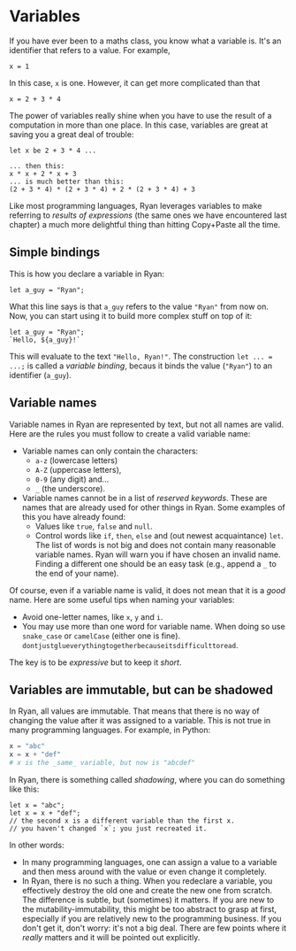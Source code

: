 # Variables

If you have ever been to a maths class, you know what a variable is. It's an identifier that refers to a value. For example,
```
x = 1
```
In this case, `x` is one. However, it can get more complicated than that
```
x = 2 + 3 * 4
```
The power of variables really shine when you have to use the result of a computation in more than one place. In this case, variables are great at saving you a great deal of trouble:
```
let x be 2 + 3 * 4 ...

... then this:
x * x + 2 * x + 3
... is much better than this:
(2 + 3 * 4) * (2 + 3 * 4) + 2 * (2 + 3 * 4) + 3
```

Like most programming languages, Ryan leverages variables to make referring to _results of expressions_ (the same ones we have encountered last chapter) a much more delightful thing than hitting Copy+Paste all the time.

## Simple bindings

This is how you declare a variable in Ryan:
```ryan
let a_guy = "Ryan";
```
What this line says is that `a_guy` refers to the value `"Ryan"` from now on. Now, you can start using it to build more complex stuff on top of it:
```ryan
let a_guy = "Ryan";
`Hello, ${a_guy}!`
```
This will evaluate to the text `"Hello, Ryan!"`. The construction `let ... = ...;` is called a _variable binding_, becaus it binds the value (`"Ryan"`) to an identifier (`a_guy`).

## Variable names

Variable names in Ryan are represented by text, but not all names are valid. Here are the rules you must follow to create a valid variable name:

* Variable names can only contain the characters:
    * `a-z` (lowercase letters)
    * `A-Z` (uppercase letters),
    * `0-9` (any digit) and...
    * `_` (the underscore). 
* Variable names cannot be in a list of _reserved keywords_. These are names that are already used for other things in Ryan. Some examples of this you have already found:
    * Values like `true`, `false` and `null`.
    * Control words like `if`, `then`, `else` and (out newest acquaintance) `let`.
The list of words is not big and does not contain many reasonable variable names. Ryan will warn you if have chosen an invalid name. Finding a different one should be an easy task (e.g., append a `_` to the end of your name).

Of course, even if a variable name is valid, it does not mean that it is a _good_ name. Here are some useful tips when naming your variables:

* Avoid one-letter names, like `x`, `y` and `i`.
* You may use more than one word for variable name. When doing so use `snake_case` or `camelCase` (either one is fine). `dontjustglueverythingtogetherbecauseitsdifficulttoread`.

The key is to be _expressive_ but to keep it _short_.

## Variables are immutable, but can be shadowed

In Ryan, all values are immutable. That means that there is no way of changing the value after it was assigned to a variable. This is not true in many programming languages. For example, in Python:
```python
x = "abc"
x = x + "def"
# x is the _same_ variable, but now is "abcdef"
```
In Ryan, there is something called _shadowing_, where you can do something like this:
```ryan
let x = "abc";
let x = x + "def";
// the second x is a different variable than the first x.
// you haven't changed `x`; you just recreated it.
```
In other words:
* In many programming languages, one can assign a value to a variable and then mess around with the value or even change it completely.
* In Ryan, there is no such a thing. When you redeclare a variable, you effectively destroy the old one and create the new one from scratch.
The difference is subtle, but (sometimes) it matters. If you are new to the mutability-immutability, this might be too abstract to grasp at first, especially if you are relatively new to the programming business. If you don't get it, don't worry: it's not a big deal. There are few points where it _really_ matters and it will be pointed out explicitly.
